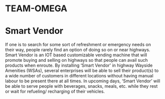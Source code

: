 # TEAM-OMEGA
# Smart Vendor
If one is to search for some sort of refreshment or emergency needs on their way, people rarely
find an option of doing so on or near highways. Smart Vendor is an IOT based customizable
vending machine that will promote buying and selling on highways so that people can avail such
products when enroute.
By installing ‘Smart Vendor' in highway Wayside Amenities (WSAs), several enterprises will be
able to sell their product(s) to a wide number of customers in different locations without having
manual labour to be present there at all times.
In upcoming days, ‘Smart Vendor’ will be able to serve people with beverages, snacks, meals,
etc. while they rest or wait for refueling/ recharging of their vehicles. 

